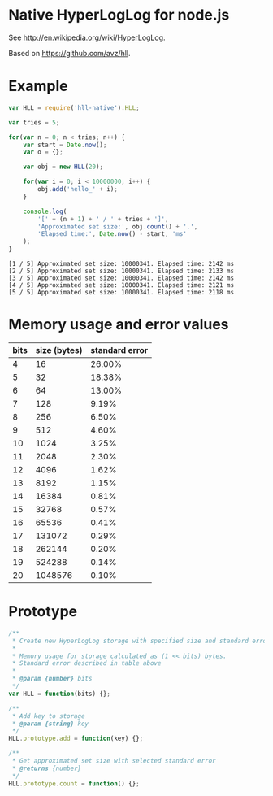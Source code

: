 # Native HyperLogLog for node.js

See http://en.wikipedia.org/wiki/HyperLogLog.

Based on https://github.com/avz/hll.

Example
===

```js
var HLL = require('hll-native').HLL;

var tries = 5;

for(var n = 0; n < tries; n++) {
	var start = Date.now();
	var o = {};

	var obj = new HLL(20);

	for(var i = 0; i < 10000000; i++) {
		obj.add('hello_' + i);
	}

	console.log(
		'[' + (n + 1) + ' / ' + tries + ']',
		'Approximated set size:', obj.count() + '.',
		'Elapsed time:', Date.now() - start, 'ms'
	);
}
```
```
[1 / 5] Approximated set size: 10000341. Elapsed time: 2142 ms
[2 / 5] Approximated set size: 10000341. Elapsed time: 2133 ms
[3 / 5] Approximated set size: 10000341. Elapsed time: 2142 ms
[4 / 5] Approximated set size: 10000341. Elapsed time: 2121 ms
[5 / 5] Approximated set size: 10000341. Elapsed time: 2118 ms
```

Memory usage and error values
===

|bits|size (bytes) | standard error  |
|----|---------|--------|
|  4 |      16 | 26.00% |
|  5 |      32 | 18.38% |
|  6 |      64 | 13.00% |
|  7 |     128 |  9.19% |
|  8 |     256 |  6.50% |
|  9 |     512 |  4.60% |
| 10 |    1024 |  3.25% |
| 11 |    2048 |  2.30% |
| 12 |    4096 |  1.62% |
| 13 |    8192 |  1.15% |
| 14 |   16384 |  0.81% |
| 15 |   32768 |  0.57% |
| 16 |   65536 |  0.41% |
| 17 |  131072 |  0.29% |
| 18 |  262144 |  0.20% |
| 19 |  524288 |  0.14% |
| 20 | 1048576 |  0.10% |

Prototype
===
```js
/**
 * Create new HyperLogLog storage with specified size and standard error.
 *
 * Memory usage for storage calculated as (1 << bits) bytes.
 * Standard error described in table above
 *
 * @param {number} bits
 */
var HLL = function(bits) {};

/**
 * Add key to storage
 * @param {string} key
 */
HLL.prototype.add = function(key) {};

/**
 * Get approximated set size with selected standard error
 * @returns {number}
 */
HLL.prototype.count = function() {};
```
